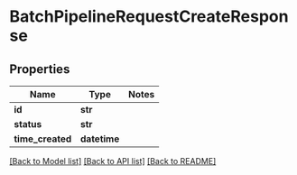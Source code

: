 # BatchPipelineRequestCreateResponse

## Properties
Name | Type | Notes
------------ | ------------- | -------------
**id** | **str** | 
**status** | **str** | 
**time_created** | **datetime** | 

[[Back to Model list]](../README.md#documentation-for-models) [[Back to API list]](../README.md#documentation-for-api-endpoints) [[Back to README]](../README.md)


